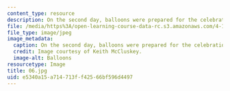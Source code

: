 ```yaml
---
content_type: resource
description: On the second day, balloons were prepared for the celebration.
file: /media/https%3A/open-learning-course-data-rc.s3.amazonaws.com/4-170-ecuador-workshop-fall-2006/e5340a15a714713ff42566bf596d4497_06.jpg
file_type: image/jpeg
image_metadata:
  caption: On the second day, balloons were prepared for the celebration.
  credit: Image courtesy of Keith McCluskey.
  image-alt: Balloons
resourcetype: Image
title: 06.jpg
uid: e5340a15-a714-713f-f425-66bf596d4497
---
```

